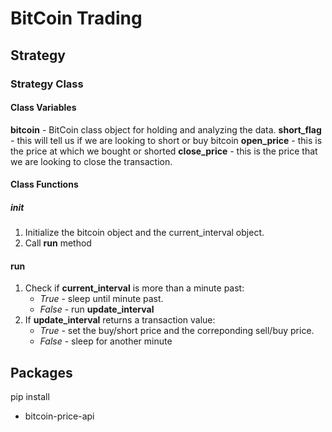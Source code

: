 # BitCoin Trading
## Strategy
### Strategy Class
#### Class Variables
__bitcoin__ - BitCoin class object for holding and analyzing the data. 
__short_flag__ - this will tell us if we are looking to short or buy bitcoin
__open_price__ - this is the price at which we bought or shorted
__close_price__ - this is the price that we are looking to close the transaction. 
#### Class Functions
##### init
1. Initialize the bitcoin object and the current_interval object.
2. Call __run__ method
#### run
1. Check if __current_interval__ is more than a minute past:
    * _True_ - sleep until minute past.
    * _False_ - run __update_interval__ 
2. If __update_interval__ returns a transaction value:
    * _True_ - set the buy/short price and the correponding sell/buy price. 
    * _False_ - sleep for another minute
    
## Packages
pip install 
* bitcoin-price-api